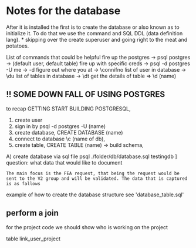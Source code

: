 # Notes for the database

After it is installed the first is to create the database or also known as to initialize it. To do that we use the command and SQL DDL (data definition lang). \* skipping over the create superuser and going right to the meat and potatoes.

List of commands that could be helpful
fire up the postgres -> psql postgres -> (default user, default table)
fire up with specific creds -> psql -d postgres -U me -> -d
figure out where you at -> \connifno
list of user in database -> \du
list of tables in database -> \dt
get the details of table => \d (name)

## !! SOME DOWN FALL OF USING POSTGRES

to recap
GETTING START BUILDING POSTGRESQL,

1. create user
2. sign in by psql -d postgres -U (name)
3. create database, CREATE DATABASE (name)
4. connect to database \c (name of db),
5. create table, CREATE TABLE (name) -> build schema,

A) create database via sql file
psql ./folder/db/database.sql testingdb
]
question:
what data that would like to document

    The main focus is the FEA request, that being the request would be sent to the V2 group and will be validated. The data that is captured is as fallows



example of how to create the database structure see 'database_table.sql'

## perform a join

for the project code we should show who is working on the project

table
link_user_project 
